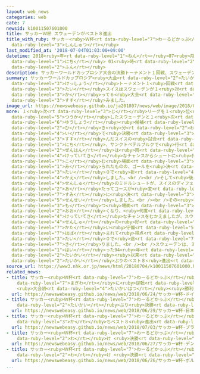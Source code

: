 ```yaml
---
layout: web_news
categories: web
cate: 7
newsid: k10011507601000
title: サッカーＷ杯 スウェーデンがベスト８進出
title_with_ruby: サッカー<ruby>Ｗ杯<rt data-ruby-level="7">わーるどかっぷ</rt></ruby> スウェーデンがベスト８<ruby>進出<rt
  data-ruby-level="3">しんしゅつ</rt></ruby>
last_modified_at: '2018-07-04T01:03:00+09:00'
datetime: 2018<ruby>年<rt data-ruby-level="1">ねん</rt></ruby>07<ruby>月<rt data-ruby-level="1">がつ</rt></ruby>04<ruby>日<rt
  data-ruby-level="1">にち</rt></ruby> 01<ruby>時<rt data-ruby-level="2">じ</rt></ruby>03<ruby>分<rt
  data-ruby-level="2">ふん</rt></ruby>
description: サッカーワールドカップロシア大会の決勝トーナメント１回戦、スウェーデン対スイスはスウェーデンが１対０で勝って６大会ぶりにベスト８に進みました。
summary: サッカーワールドカップロシア<ruby>大会<rt data-ruby-level="2">たいかい</rt></ruby>の<ruby>決勝<rt
  data-ruby-level="3">けっしょう</rt></ruby>トーナメント１<ruby>回戦<rt data-ruby-level="4">かいせん</rt></ruby>、スウェーデン<ruby>対<rt
  data-ruby-level="3">たい</rt></ruby>スイスはスウェーデンが１<ruby>対<rt data-ruby-level="3">たい</rt></ruby>０で<ruby>勝<rt
  data-ruby-level="3">か</rt></ruby>って６<ruby>大会<rt data-ruby-level="2">たいかい</rt></ruby>ぶりにベスト８に<ruby>進<rt
  data-ruby-level="3">すす</rt></ruby>みました。
image_url: https://newswebeasy.github.io/ja201807/news/web/image/2018/07/04/K10011507601_1807040118_1807040118_01_02.jpg
more: １<ruby>次<rt data-ruby-level="3">じ</rt></ruby>リーグを１<ruby>位<rt data-ruby-level="4">い</rt></ruby>で<ruby>通過<rt
  data-ruby-level="5">つうか</rt></ruby>したスウェーデンと１<ruby>次<rt data-ruby-level="3">じ</rt></ruby>リーグで<ruby>優勝<rt
  data-ruby-level="6">ゆうしょう</rt></ruby><ruby>候補<rt data-ruby-level="6">こうほ</rt></ruby>のブラジルと<ruby>引<rt
  data-ruby-level="2">ひ</rt></ruby>き<ruby>分<rt data-ruby-level="2">わ</rt></ruby>け、２<ruby>位<rt
  data-ruby-level="4">い</rt></ruby>で<ruby>決勝<rt data-ruby-level="3">けっしょう</rt></ruby>トーナメントに<ruby>進<rt
  data-ruby-level="3">すす</rt></ruby>んだスイスの<ruby>試合<rt data-ruby-level="4">しあい</rt></ruby>は３<ruby>日<rt
  data-ruby-level="1">にち</rt></ruby>、サンクトペテルブルクで<ruby>行<rt data-ruby-level="2">おこな</rt></ruby>われました。<ruby>前半<rt
  data-ruby-level="2">ぜんはん</rt></ruby>は<ruby>両<rt data-ruby-level="3">りょう</rt></ruby>チームとも<ruby>決定的<rt
  data-ruby-level="4">けっていてき</rt></ruby>なチャンスからシュートに<ruby>持<rt data-ruby-level="7">も</rt></ruby>ち<ruby>込<rt
  data-ruby-level="7">こ</rt></ruby>む<ruby>場面<rt data-ruby-level="3">ばめん</rt></ruby>が<ruby>見<rt
  data-ruby-level="1">み</rt></ruby>られたものの、ゴールを<ruby>決<rt data-ruby-level="3">き</rt></ruby>めることができず０<ruby>対<rt
  data-ruby-level="3">たい</rt></ruby>０で<ruby>折<rt data-ruby-level="4">お</rt></ruby>り<ruby>返<rt
  data-ruby-level="4">かえ</rt></ruby>しました。<br /><br />そして<ruby>後半<rt data-ruby-level="2">こうはん</rt></ruby>21分、スウェーデンのフォルスベリ<ruby>選手<rt
  data-ruby-level="4">せんしゅ</rt></ruby>のミドルシュートが、スイスのディフェンダーの<ruby>足<rt data-ruby-level="1">あし</rt></ruby>に<ruby>当<rt
  data-ruby-level="2">あ</rt></ruby>たってコースが<ruby>変<rt data-ruby-level="4">か</rt></ruby>わり、そのままゴールの<ruby>隅<rt
  data-ruby-level="7">すみ</rt></ruby>に<ruby>決<rt data-ruby-level="3">き</rt></ruby>まって、スウェーデンが<ruby>先制<rt
  data-ruby-level="5">せんせい</rt></ruby>しました。<br /><br />その<ruby>後<rt data-ruby-level="2">ご</rt></ruby>は、スイスがボールを<ruby>持<rt
  data-ruby-level="3">も</rt></ruby>つ<ruby>場面<rt data-ruby-level="3">ばめん</rt></ruby>が<ruby>多<rt
  data-ruby-level="2">おお</rt></ruby>くなり、<ruby>何度<rt data-ruby-level="3">なんど</rt></ruby>か<ruby>決定的<rt
  data-ruby-level="4">けっていてき</rt></ruby>なチャンスをむかえましたが、スウェーデンのゴールキーパー、オルセン<ruby>選手<rt
  data-ruby-level="4">せんしゅ</rt></ruby>の<ruby>好<rt data-ruby-level="4">こう</rt></ruby>セーブなど<ruby>堅<rt
  data-ruby-level="7">かた</rt></ruby>い<ruby>守備<rt data-ruby-level="5">しゅび</rt></ruby>に<ruby>阻<rt
  data-ruby-level="7">はば</rt></ruby>まれて<ruby>得点<rt data-ruby-level="4">とくてん</rt></ruby>できず、スウェーデンが１<ruby>対<rt
  data-ruby-level="3">たい</rt></ruby>０で<ruby>逃<rt data-ruby-level="7">に</rt></ruby>げ<ruby>切<rt
  data-ruby-level="7">き</rt></ruby>りました。<br /><br />スウェーデンは、３<ruby>位<rt data-ruby-level="4">い</rt></ruby>に<ruby>入<rt
  data-ruby-level="1">はい</rt></ruby>った94<ruby>年<rt data-ruby-level="1">ねん</rt></ruby>のアメリカ<ruby>大会<rt
  data-ruby-level="2">たいかい</rt></ruby><ruby>以来<rt data-ruby-level="4">いらい</rt></ruby>、６<ruby>大会<rt
  data-ruby-level="2">たいかい</rt></ruby>ぶりのベスト８<ruby>進出<rt data-ruby-level="3">しんしゅつ</rt></ruby>です。
source_url: https://www3.nhk.or.jp/news/html/20180704/k10011507601000.html
related_news:
- title: サッカー<ruby>Ｗ杯<rt data-ruby-level="7">わーるどかっぷ</rt></ruby> ドイツ<ruby>終了<rt data-ruby-level="7">しゅうりょう</rt></ruby><ruby>間際<rt
    data-ruby-level="7">まぎわ</rt></ruby>に<ruby>逆転<rt data-ruby-level="5">ぎゃくてん</rt></ruby>
    <ruby>大会初<rt data-ruby-level="4">たいかいはつ</rt></ruby><ruby>勝利<rt data-ruby-level="4">しょうり</rt></ruby>
  url: https://newswebeasy.github.io/news/web/2018/06/24/サッカーW杯-ドイツ終了間際に逆転-大会初勝利
- title: サッカー<ruby>Ｗ杯<rt data-ruby-level="7">わーるどかっぷ</rt></ruby> <ruby>日本<rt data-ruby-level="1">にっぽん</rt></ruby>が２<ruby>大会<rt
    data-ruby-level="2">たいかい</rt></ruby>ぶり<ruby>決勝<rt data-ruby-level="3">けっしょう</rt></ruby>トーナメントへ
  url: https://newswebeasy.github.io/news/web/2018/06/29/サッカーW杯-日本が2大会ぶり決勝トーナメントへ
- title: サッカー<ruby>Ｗ杯<rt data-ruby-level="7">わーるどかっぷ</rt></ruby> ブラジルがメキシコに<ruby>勝<rt
    data-ruby-level="3">か</rt></ruby>ちベスト８<ruby>進出<rt data-ruby-level="3">しんしゅつ</rt></ruby>
  url: https://newswebeasy.github.io/news/web/2018/07/03/サッカーW杯-ブラジルがメキシコに勝ちベスト8進出
- title: サッカー<ruby>Ｗ杯<rt data-ruby-level="7">わーるどかっぷ</rt></ruby> デンマーク<ruby>引<rt data-ruby-level="2">ひ</rt></ruby>き<ruby>分<rt
    data-ruby-level="2">わ</rt></ruby>け <ruby>決勝<rt data-ruby-level="3">けっしょう</rt></ruby>トーナメントへ
  url: https://newswebeasy.github.io/news/web/2018/06/27/サッカーW杯-デンマーク引き分け-決勝トーナメントへ
- title: サッカー<ruby>Ｗ杯<rt data-ruby-level="7">わーるどかっぷ</rt></ruby> ポルトガル<ruby>引<rt data-ruby-level="2">ひ</rt></ruby>き<ruby>分<rt
    data-ruby-level="2">わ</rt></ruby>け <ruby>決勝<rt data-ruby-level="3">けっしょう</rt></ruby>トーナメントへ
  url: https://newswebeasy.github.io/news/web/2018/06/26/サッカーW杯-ポルトガル引き分け-決勝トーナメントへ
...
```

